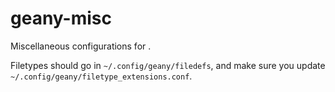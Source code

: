 # geany-misc
Miscellaneous configurations for .

Filetypes should go in `~/.config/geany/filedefs`, and make sure you update `~/.config/geany/filetype_extensions.conf`.
